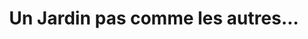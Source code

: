 ---
title: "Un Jardin pas comme les autres..."
url: /montelimar/un-jardin-pas-comme-les-autres/
shop: commodité
---